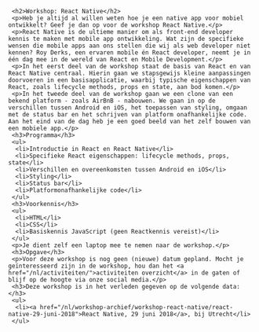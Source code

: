      <h2>Workshop: React Native</h2>
     <p>Heb je altijd al willen weten hoe je een native app voor mobiel ontwikkelt? Geef je dan op voor de workshop React Native.</p>
     <p>React Native is de ultieme manier om als front-end developer kennis te maken met mobile app ontwikkeling. Wat zijn de specifieke wensen die mobile apps aan ons stellen die wij als web developer niet kennen? Roy Derks, een ervaren mobile én React developer, neemt je in één dag mee in de wereld van React en Mobile Development.</p>
     <p>In het eerst deel van de workshop staat de basis van React en van React Native centraal. Hierin gaan we stapsgewijs kleine aanpassingen doorvoeren in een basisapplicatie, waarbij typische eigenschappen van React, zoals lifecycle methods, props en state, aan bod komen.</p>
     <p>In het tweede deel van de workshop gaan we een clone van een bekend platform - zoals AirBnB - nabouwen. We gaan in op de verschillen tussen Android en iOS, het toepassen van styling, omgaan met de status bar en het schrijven van platform onafhankelijke code. Aan het eind van de dag heb je een goed beeld van het zelf bouwen van een mobiele app.</p>
     <h3>Programma</h3>
     <ul>
      <li>Introductie in React en React Native</li>
      <li>Specifieke React eigenschappen: lifecycle methods, props, state</li>
      <li>Verschillen en overeenkomsten tussen Android en iOS</li>
      <li>Styling</li>
      <li>Status bar</li>
      <li>Platformonafhankelijke code</li>
     </ul>
     <h3>Voorkennis</h3>
     <ul>
      <li>HTML</li>
      <li>CSS</li>
      <li>Basiskennis JavaScript (geen Reactkennis vereist)</li>
     </ul>
     <p>Je dient zelf een laptop mee te nemen naar de workshop.</p>
     <h3>Opgave</h3>
     <p>Voor deze workshop is nog geen (nieuwe) datum gepland. Mocht je geïnteresseerd zijn in de workshop, hou dan het <a href="/nl/activiteiten/">activiteiten overzicht</a> in de gaten of blijf op de hoogte via onze social media.</p>
     <h3>Deze workshop is in het verleden gegeven op de volgende data: </h3>
     <ul>
      <li><a href="/nl/workshop-archief/workshop-react-native/react-native-29-juni-2018">React Native, 29 juni 2018</a>, bij Utrecht</li>
     </ul>

